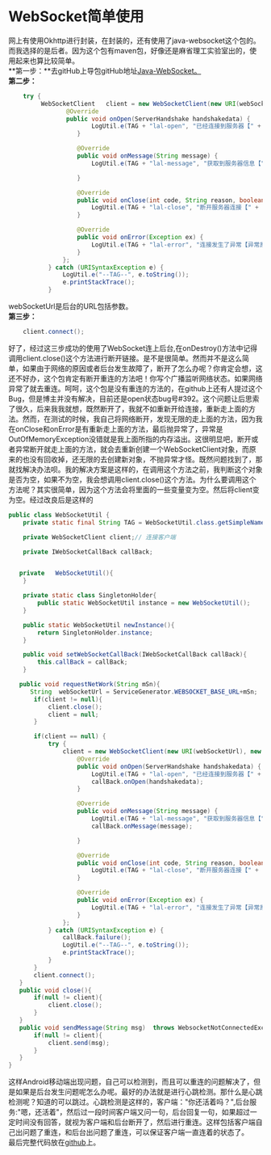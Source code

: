 # WebSocket简单使用
网上有使用Okhttp进行封装，在封装的，还有使用了java-websocket这个包的。而我选择的是后者。因为这个包有maven包，好像还是麻省理工实验室出的，使用起来也算比较简单。</br>
**第一步：**去gitHub上导包gitHub地址<a href="https://github.com/TooTallNate/Java-WebSocket">Java-WebSocket。</a></br>
**第二步：**
```Java
  	try {
         WebSocketClient   client = new WebSocketClient(new URI(webSocketUrl), new Draft_17()) {
                @Override
                public void onOpen(ServerHandshake handshakedata) {
                       LogUtil.e(TAG + "lal-open", "已经连接到服务器【" + getURI() + "】");
                   }

                   @Override
                   public void onMessage(String message) {
                       LogUtil.e(TAG + "lal-message", "获取到服务器信息【" + message + "】");

                   }

                   @Override
                   public void onClose(int code, String reason, boolean remote) {
                       LogUtil.e(TAG + "lal-close", "断开服务器连接【" + getURI() + "，状态码： " + code + "，断开原因：" + reason + "】times:" + closeNum);
                   }

                   @Override
                   public void onError(Exception ex) {
                       LogUtil.e(TAG + "lal-error", "连接发生了异常【异常原因：" + ex + "】Times:" + errNum);
                   }
               };
           } catch (URISyntaxException e) {
               LogUtil.e("--TAG--", e.toString());
               e.printStackTrace();
           }
```
webSocketUrl是后台的URL包括参数。</br>
**第三步：**
```Java
	client.connect();
```
好了，经过这三步成功的使用了WebSocket连上后台,在onDestroy()方法中记得调用client.close()这个方法进行断开链接。是不是很简单。然而并不是这么简单，如果由于网络的原因或者后台发生故障了，断开了怎么办呢？你肯定会想，这还不好办，这个包肯定有断开重连的方法吧！你写个广播监听网络状态。如果网络异常了就去重连。呵呵，这个包是没有重连的方法的，在github上还有人提过这个Bug，但是博主并没有解决，目前还是open状态bug号#392。这个问题让后思索了很久，后来我我就想，既然断开了，我就不如重新开给连接，重新走上面的方法。然而，在测试的时候，我自己将网络断开，发现无限的走上面的方法，因为我在onClose和onError是有重新走上面的方法，最后抛异常了，异常是OutOfMemoryException没错就是我上面所指的内存溢出。这很明显吧，断开或者异常断开就走上面的方法，就会去重新创建一个WebSocketClient对象，而原来的也没有回收掉，还无限的去创建新对象，不抛异常才怪。既然问题找到了，那就找解决办法呗。我的解决方案是这样的，在调用这个方法之前，我判断这个对象是否为空，如果不为空，我会想调用client.close()这个方法。为什么要调用这个方法呢？其实很简单，因为这个方法会将里面的一些变量变为空。然后将client变为空。经过改良后是这样的
```Java
public class WebSocketUtil {
    private static final String TAG = WebSocketUtil.class.getSimpleName();

    private WebSocketClient client;// 连接客户端

    private IWebSocketCallBack callBack;


   private   WebSocketUtil(){
    }

    private static class SingletonHolder{
        public static WebSocketUtil instance = new WebSocketUtil();
    }

    public static WebSocketUtil newInstance(){
        return SingletonHolder.instance;
    }

    public void setWebSocketCallBack(IWebSocketCallBack callBack){
        this.callBack = callBack;
    }

   public void requestNetWork(String mSn){
      String  webSocketUrl = ServiceGenerator.WEBSOCKET_BASE_URL+mSn;
       if(client != null){
           client.close();
           client = null;
       }

       if(client == null) {
           try {
               client = new WebSocketClient(new URI(webSocketUrl), new Draft_17()) {
                   @Override
                   public void onOpen(ServerHandshake handshakedata) {
                       LogUtil.e(TAG + "lal-open", "已经连接到服务器【" + getURI() + "】");
                       callBack.onOpen(handshakedata);
                   }

                   @Override
                   public void onMessage(String message) {
                       LogUtil.e(TAG + "lal-message", "获取到服务器信息【" + message + "】");
                       callBack.onMessage(message);

                   }

                   @Override
                   public void onClose(int code, String reason, boolean remote) {
                       LogUtil.e(TAG + "lal-close", "断开服务器连接【" + getURI() + "，状态码： " + code + "，断开原因：" + reason + "】");
                   }

                   @Override
                   public void onError(Exception ex) {
                       LogUtil.e(TAG + "lal-error", "连接发生了异常【异常原因：" + ex + "】");
                   }
               };
           } catch (URISyntaxException e) {
               callBack.failure();
               LogUtil.e("--TAG--", e.toString());
               e.printStackTrace();
           }
       }
       client.connect();
   }
   public void close(){
       if(null != client){
           client.close();
       }
   }
   public void sendMessage(String msg)  throws WebsocketNotConnectedException {
       if(null != client){
           client.send(msg);
       }
   }
}
```
这样Android移动端出现问题，自己可以检测到，而且可以重连的问题解决了，但是如果是后台发生问题呢怎么办呢。最好的办法就是进行心跳检测。那什么是心跳检测呢？知道的可以跳过。心跳检测是这样的，客户端："你还活着吗？",后台服务:"嗯，还活着"，然后过一段时间客户端又问一句，后台回复一句，如果超过一定时间没有回答，就视为客户端和后台断开了，然后进行重连。这样包括客户端自己出问题了重连，和后台出问题了重连，可以保证客户端一直连着的状态了。<br/>
最后完整代码放在<a href="https://github.com/CainChao/WebSockeDemo">github</a>上。